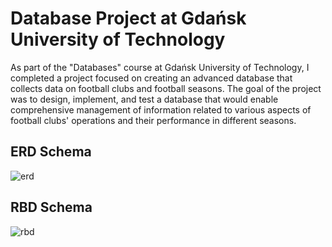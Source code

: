 # Database Project at Gdańsk University of Technology
 As part of the "Databases" course at Gdańsk University of Technology, I completed a project focused on creating an advanced database that collects data on football clubs and football seasons. The goal of the project was to design, implement, and test a database that would enable comprehensive management of information related to various aspects of football clubs' operations and their performance in different seasons.

## ERD Schema
![erd](https://github.com/MikyTuberr/FootballDB/assets/120327639/c4d454c2-2d19-4983-9703-6b36ea216e3f)

## RBD Schema
![rbd](https://github.com/MikyTuberr/FootballDB/assets/120327639/6a5cbb3f-173c-4652-823d-2f61c7fef99f)
